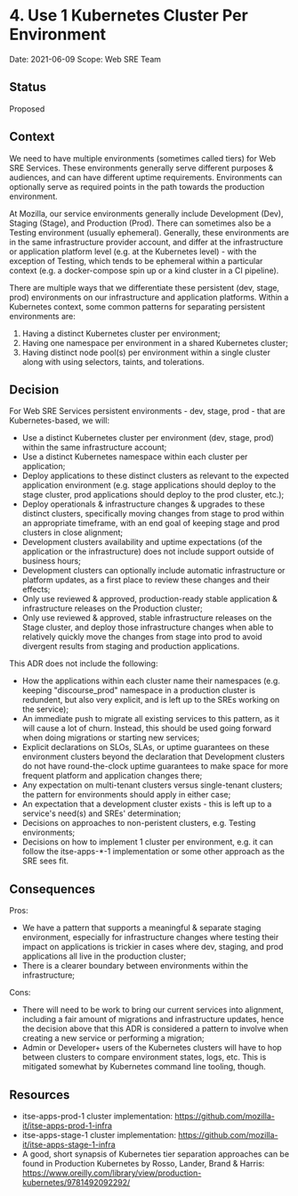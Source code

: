 # 4. Use 1 Kubernetes Cluster Per Environment

Date: 2021-06-09
Scope: Web SRE Team

## Status

Proposed

## Context

We need to have multiple environments (sometimes called tiers) for Web SRE Services. These environments generally serve different purposes & audiences, and can have different uptime requirements. Environments can optionally serve as required points in the path towards the production environment. 

At Mozilla, our service environments generally include Development (Dev), Staging (Stage), and Production (Prod). There can sometimes also be a Testing environment (usually ephemeral). Generally, these environments are in the same infrastructure provider account, and differ at the infrastructure or application platform level (e.g. at the Kubernetes level) - with the exception of Testing, which tends to be ephemeral within a particular context (e.g. a docker-compose spin up or a kind cluster in a CI pipeline).

There are multiple ways that we differentiate these persistent (dev, stage, prod) environments on our infrastructure and application platforms. Within a Kubernetes context, some common patterns for separating persistent environments are:
1. Having a distinct Kubernetes cluster per environment;
2. Having one namespace per environment in a shared Kubernetes cluster;
3. Having distinct node pool(s) per environment within a single cluster along with using selectors, taints, and tolerations.

## Decision

For Web SRE Services persistent environments - dev, stage, prod - that are Kubernetes-based, we will:
* Use a distinct Kubernetes cluster per environment (dev, stage, prod) within the same infrastructure account;
* Use a distinct Kubernetes namespace within each cluster per application;
* Deploy applications to these distinct clusters as relevant to the expected application environment (e.g. stage applications should deploy to the stage cluster, prod applications should deploy to the prod cluster, etc.);
* Deploy operationals & infrastructure changes & upgrades to these distinct clusters, specifically moving changes from stage to prod within an appropriate timeframe, with an end goal of keeping stage and prod clusters in close alignment;
* Development clusters availability and uptime expectations (of the application or the infrastructure) does not include support outside of business hours;
* Development clusters can optionally include automatic infrastructure or platform updates, as a first place to review these changes and their effects;
* Only use reviewed & approved, production-ready stable application & infrastructure releases on the Production cluster;
* Only use reviewed & approved, stable infrastructure releases on the Stage cluster, and deploy those infrastructure changes when able to relatively quickly move the changes from stage into prod to avoid divergent results from staging and production applications.

This ADR does not include the following:
* How the applications within each cluster name their namespaces (e.g. keeping "discourse_prod" namespace in a production cluster is redundent, but also very explicit, and is left up to the SREs working on the service);
* An immediate push to migrate all existing services to this pattern, as it will cause a lot of churn. Instead, this should be used going forward when doing migrations or starting new services;
* Explicit declarations on SLOs, SLAs, or uptime guarantees on these environment clusters beyond the declaration that Development clusters do not have round-the-clock uptime guarantees to make space for more frequent platform and application changes there;
* Any expectation on multi-tenant clusters versus single-tenant clusters; the pattern for environments should apply in either case;
* An expectation that a development cluster exists - this is left up to a service's need(s) and SREs' determination;
* Decisions on approaches to non-peristent clusters, e.g. Testing environments;
* Decisions on how to implement 1 cluster per environment, e.g. it can follow the itse-apps-*-1 implementation or some other approach as the SRE sees fit.

## Consequences

Pros:
* We have a pattern that supports a meaningful & separate staging environment, especially for infrastructure changes where testing their impact on applications is trickier in cases where dev, staging, and prod applications all live in the production cluster;
* There is a clearer boundary between environments within the infrastructure;

Cons:
* There will need to be work to bring our current services into alignment, including a fair amount of migrations and infrastructure updates, hence the decision above that this ADR is considered a pattern to involve when creating a new service or performing a migration;
* Admin or Developer+ users of the Kubernetes clusters will have to hop between clusters to compare environment states, logs, etc. This is mitigated somewhat by Kubernetes command line tooling, though.

## Resources

* itse-apps-prod-1 cluster implementation: https://github.com/mozilla-it/itse-apps-prod-1-infra
* itse-apps-stage-1 cluster implementation: https://github.com/mozilla-it/itse-apps-stage-1-infra 
* A good, short synapsis of Kubernetes tier separation approaches can be found in Production Kubernetes by Rosso, Lander, Brand & Harris: https://www.oreilly.com/library/view/production-kubernetes/9781492092292/

